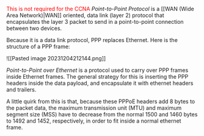 <span style="color:#f00">This is not required for the CCNA</span>
*Point-to-Point Protocol* is a [[WAN (Wide Area Network)|WAN]] oriented, data link (layer 2) protocol that encapsulates the layer 3 packet to send in a point-to-point connection between two devices.

Because it is a data link protocol, PPP replaces Ethernet. Here is the structure of a PPP frame:

![[Pasted image 20231204212144.png]]

*Point-to-Point over Ethernet* is a protocol used to carry over PPP frames inside Ethernet frames. The general strategy for this is inserting the PPP headers inside the data payload, and encapsulate it with ethernet headers and trailers.

A little quirk from this is that, because these PPPoE headers add 8 bytes to the packet data, the maximum transmission unit (MTU) and maximum segment size (MSS) have to decrease from the normal 1500 and 1460 bytes to 1492 and 1452, respectively, in order to fit inside a normal ethernet frame.